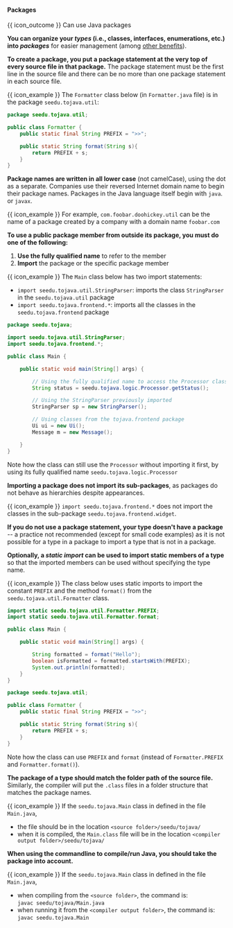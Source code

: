 <div id="title">

#### Packages

</div>

<span id="prereqs"></span>

<span id="outcomes">{{ icon_outcome }} Can use Java packages</span>

<div id="body">

**You can organize your _types_ (i.e., classes, interfaces, enumerations, etc.) into _packages_** for easier management (among [other benefits](https://www.tutorialspoint.com/Advantages-of-using-packages-in-Java)).

**To create a package, you put a package statement at the very top of every source file in that package.** The package statement must be the first line in the source file and there can be no more than one package statement in each source file.

<box>

{{ icon_example }} The `Formatter` class below (in `Formatter.java` file) is in the package `seedu.tojava.util`:

```java
package seedu.tojava.util;

public class Formatter {
    public static final String PREFIX = ">>";

    public static String format(String s){
        return PREFIX + s;
    }
}
```

</box>

**Package names are written in all lower case** (not camelCase), using the dot as a separate. Companies use their reversed Internet domain name to begin their package names. Packages in the Java language itself begin with `java`. or `javax`.

<box>

{{ icon_example }} For example, `com.foobar.doohickey.util` can be the name of a package created by a company with a domain name `foobar.com`

</box>

**To use a public <tooltip content="types contained in the package">package member</tooltip> from outside its package, you must do one of the following:**

1. **Use the <tooltip content="type name prefixed by the package name e.g., `java.io.IOException`">fully qualified name</tooltip>** to refer to the member
1. **Import** the package or the specific package member

<box>

{{ icon_example }} The `Main` class below has two import statements:

* `import seedu.tojava.util.StringParser`: imports the class `StringParser` in the `seedu.tojava.util` package
* `import seedu.tojava.frontend.*`: imports all the classes in the `seedu.tojava.frontend` package

```java
package seedu.tojava;

import seedu.tojava.util.StringParser;
import seedu.tojava.frontend.*;

public class Main {

    public static void main(String[] args) {

        // Using the fully qualified name to access the Processor class
        String status = seedu.tojava.logic.Processor.getStatus();

        // Using the StringParser previously imported
        StringParser sp = new StringParser();

        // Using classes from the tojava.frontend package
        Ui ui = new Ui();
        Message m = new Message();

    }
}
```

Note how the class can still use the `Processor` without importing it first, by using its fully qualified name `seedu.tojava.logic.Processor`

</box>

**Importing a package does not import its sub-packages**, as packages do not behave as hierarchies despite appearances.

<box>

{{ icon_example }} `import seedu.tojava.frontend.*` does not import the classes in the sub-package `seedu.tojava.frontend.widget`.

</box>

**If you do not use a package statement, your type doesn't have a package** -- a practice not recommended (except for small code examples) as it is not possible for a type in a package to import a type that is not in a package.

**Optionally, a _static import_ can be used to import static members of a type** so that the imported members can be used without specifying the type name.

<box>

{{ icon_example }} The class below uses static imports to import the constant `PREFIX` and the method `format()` from the `seedu.tojava.util.Formatter` class.

```java
import static seedu.tojava.util.Formatter.PREFIX;
import static seedu.tojava.util.Formatter.format;

public class Main {

    public static void main(String[] args) {

        String formatted = format("Hello");
        boolean isFormatted = formatted.startsWith(PREFIX);
        System.out.println(formatted);
    }
}
```

<panel type="seamless" header="`Foramtter` class">

```java
package seedu.tojava.util;

public class Formatter {
    public static final String PREFIX = ">>";

    public static String format(String s){
        return PREFIX + s;
    }
}
```
</panel>

Note how the class can use `PREFIX` and `format` (instead of `Formatter.PREFIX` and `Formatter.format()`).

</box>

**The package of a type should match the folder path of the source file.** Similarly, the compiler will put the `.class` files in a folder structure that matches the package names.

<box>

{{ icon_example }} If the `seedu.tojava.Main` class in defined in the file `Main.java`,
* the file should be in the location `<source folder>/seedu/tojava/`
* when it is compiled, the `Main.class` file will be in the location `<compiler output folder>/seedu/tojava/`

</box>

**When using the commandline to compile/run Java, you should take the package into account.**

<box>

{{ icon_example }} If the `seedu.tojava.Main` class in defined in the file `Main.java`,
* when compiling from the `<source folder>`, the command is:<br>
  `javac seedu/tojava/Main.java`
* when running it from the `<compiler output folder>`, the command is:<br>
  `javac seedu.tojava.Main`

</box>

</div>

<div id="extras">
  <include src="resourcesPanel.md" boilerplate />
  <include src="exercisesPanel.md" boilerplate />
</div>